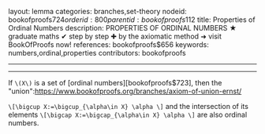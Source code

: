 layout: lemma
categories: branches,set-theory
nodeid: bookofproofs$724
orderid: 800
parentid: bookofproofs$112
title: Properties of Ordinal Numbers
description: PROPERTIES OF ORDINAL NUMBERS &#9733; graduate maths &#10004; step by step &#10010; by the axiomatic method &#10140; visit BookOfProofs now!
references: bookofproofs$656
keywords: numbers,ordinal,properties
contributors: bookofproofs


---


---

If `\(X\)` is a set of [ordinal numbers][bookofproofs$723], then the "union":https://www.bookofproofs.org/branches/axiom-of-union-ernst/ 

`\[\bigcup X:=\bigcup_{\alpha\in X} \alpha \]` and the intersection of its elements 
`\[\bigcap X:=\bigcap_{\alpha\in X} \alpha \]`
are also ordinal numbers.
